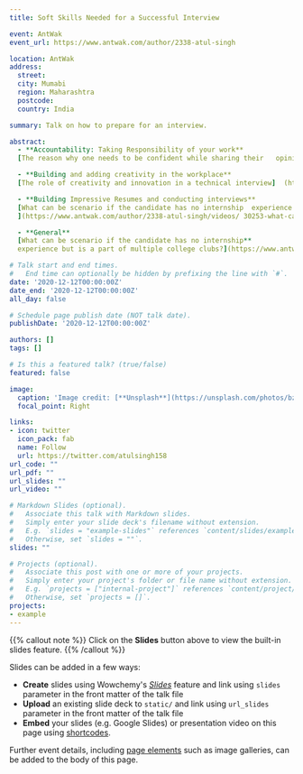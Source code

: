 ```yaml
---
title: Soft Skills Needed for a Successful Interview

event: AntWak
event_url: https://www.antwak.com/author/2338-atul-singh

location: AntWak
address:
  street: 
  city: Mumabi
  region: Maharashtra
  postcode: 
  country: India

summary: Talk on how to prepare for an interview.

abstract:
  - **Accountability: Taking Responsibility of your work**
  [The reason why one needs to be confident while sharing their   opinions](https://www.antwak.com/author/2338-atul-singh/videos/ 30252-the-reason-why-one-needs-to-be-confident-while-sharing-thei  r-opinions)

  - **Building and adding creativity in the workplace**
  [The role of creativity and innovation in a technical interview]  (https://www.antwak.com/author/2338-atul-singh/videos/  30256-the-role-of-creativity-and-innovation-in-a-technical-interv iew)

  - **Building Impressive Resumes and conducting interviews**
  [What can be scenario if the candidate has no internship  experience but is a part of multiple college clubs?
  ](https://www.antwak.com/author/2338-atul-singh/videos/ 30253-what-can-be-scenario-if-the-candidate-has-no-internship-exp  erience-but-is-a-part-of-multiple-college-clubs)

  - **General**
  [What can be scenario if the candidate has no internship**
  experience but is a part of multiple college clubs?](https://www.antwak.com/author/2338-atul-singh/videos/30253-what-can-be-scenario-if-the-candidate-has-no-internship-experience-but-is-a-part-of-multiple-college-clubs)

# Talk start and end times.
#   End time can optionally be hidden by prefixing the line with `#`.
date: '2020-12-12T00:00:00Z'
date_end: '2020-12-12T00:00:00Z'
all_day: false

# Schedule page publish date (NOT talk date).
publishDate: '2020-12-12T00:00:00Z'

authors: []
tags: []

# Is this a featured talk? (true/false)
featured: false

image:
  caption: 'Image credit: [**Unsplash**](https://unsplash.com/photos/bzdhc5b3Bxs)'
  focal_point: Right

links:
- icon: twitter
  icon_pack: fab
  name: Follow
  url: https://twitter.com/atulsingh158
url_code: ""
url_pdf: ""
url_slides: ""
url_video: ""

# Markdown Slides (optional).
#   Associate this talk with Markdown slides.
#   Simply enter your slide deck's filename without extension.
#   E.g. `slides = "example-slides"` references `content/slides/example-slides.md`.
#   Otherwise, set `slides = ""`.
slides: ""

# Projects (optional).
#   Associate this post with one or more of your projects.
#   Simply enter your project's folder or file name without extension.
#   E.g. `projects = ["internal-project"]` references `content/project/deep-learning/index.md`.
#   Otherwise, set `projects = []`.
projects:
- example
---
```


{{% callout note %}}
Click on the **Slides** button above to view the built-in slides feature.
{{% /callout %}}

Slides can be added in a few ways:

- **Create** slides using Wowchemy's [*Slides*](https://wowchemy.com/docs/managing-content/#create-slides) feature and link using `slides` parameter in the front matter of the talk file
- **Upload** an existing slide deck to `static/` and link using `url_slides` parameter in the front matter of the talk file
- **Embed** your slides (e.g. Google Slides) or presentation video on this page using [shortcodes](https://wowchemy.com/docs/writing-markdown-latex/).

Further event details, including [page elements](https://wowchemy.com/docs/writing-markdown-latex/) such as image galleries, can be added to the body of this page.
